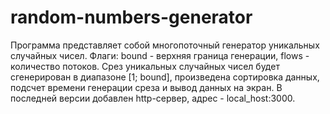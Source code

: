 # random-numbers-generator

Программа представляет собой многопоточный генератор уникальных случайных чисел. Флаги: bound - верхняя граница генерации, flows - количество потоков. 
Срез уникальных случайных чисел будет сгенерирован в диапазоне [1; bound], произведена сортировка данных, подсчет времени генерации среза и вывод данных на экран.
В последней версии добавлен http-сервер, адрес - local_host:3000. 
